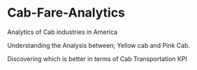 # Cab-Fare-Analytics
Analytics of Cab industries in America


Understanding the Analysis between; Yellow cab and Pink Cab.

Discovering which is better in terms of Cab Transportation KPI
